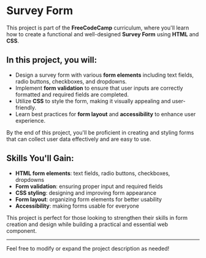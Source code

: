 # Survey Form

This project is part of the **FreeCodeCamp** curriculum, where you'll learn how to create a functional and well-designed **Survey Form** using **HTML** and **CSS**.

## In this project, you will:
- Design a survey form with various **form elements** including text fields, radio buttons, checkboxes, and dropdowns.
- Implement **form validation** to ensure that user inputs are correctly formatted and required fields are completed.
- Utilize **CSS** to style the form, making it visually appealing and user-friendly.
- Learn best practices for **form layout** and **accessibility** to enhance user experience.

By the end of this project, you'll be proficient in creating and styling forms that can collect user data effectively and are easy to use.

## Skills You'll Gain:
- **HTML form elements**: text fields, radio buttons, checkboxes, dropdowns
- **Form validation**: ensuring proper input and required fields
- **CSS styling**: designing and improving form appearance
- **Form layout**: organizing form elements for better usability
- **Accessibility**: making forms usable for everyone

This project is perfect for those looking to strengthen their skills in form creation and design while building a practical and essential web component.

---

Feel free to modify or expand the project description as needed!
